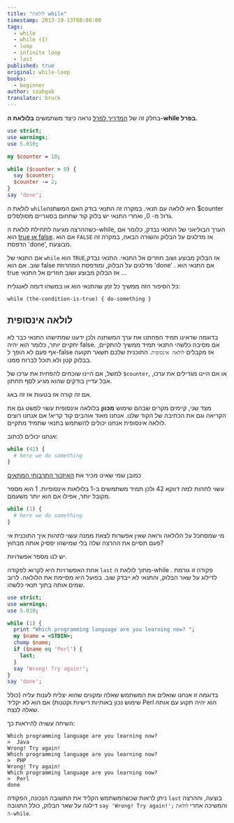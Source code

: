 ```yaml
---
title: "לולאת while"
timestamp: 2013-10-13T08:00:00
tags:
  - while
  - while (1)
  - loop
  - infinite loop
  - last
published: true
original: while-loop
books:
  - beginner
author: szabgab
translator: bruck
---
```



בחלק זה של [המדריך לפרל](/perl-tutorial) נראה כיצד משתמשים <b>בלולאת ה-while בפרל</b>.


```perl
use strict;
use warnings;
use 5.010;

my $counter = 10;

while ($counter > 0) {
  say $counter;
  $counter -= 2;
}
say 'done';
```

לולאת ה `while`היא לולאה עם תנאי. במקרה זה התנאי בודק האם המשתנה  $counter גדול מ- 0,
ואחרי התנאי יש בלוק קוד שתחום בסוגריים מסולסלים.

כשההרצה מגיעה לתחילת לולאת ה-while, הערך הבוליאני של התנאי נבדק, כלומר אם הוא  <a href="/boolean-values-in-perl">true או
false</a>. אם הוא  `FALSE` אז מדלגים על הבלוק והשורה הבאה, במקרה זה הדפסת  'done', מבוצעת.

אם התנאי של  `while` הוא `TRUE`,אז הבלוק מבוצע ושוב חוזרים אל התנאי. התנאי נבדק שוב. אם הוא false מדלגים על הבלוק, ומודפסת המחרוזת 'done'
. אם התנאי הוא  true אז הבלוק מבוצע ושוב חוזרים אל התנאי ...

כל הסיפור הזה ממשיך כל זמן שהתנאי הוא או במשהו דומה לאנגלית:

`while (the-condition-is-true) { do-something }`

## לולאה אינסופית

בדוגמה שראינו תמיד הפחתנו את ערך המשתנה ולכן ידענו שמתישהו התנאי כבר לא יתקיים יותר, כלומר הוא יהיה false.
אם מסיבה כלשהי התנאי תמיד ממשיך להתקיים, אף פעם לא הופך ל-false אז מקבלים `לולאה אינסופית`. התוכנית שלכם תשאר תקועה בבלוק קטן ולא תוכל לברוח ממנו.

למשל, אם היינו שוכחים להפחית את ערכו של `$counter`, או אם היינו מגדילים את ערכו, אבל עדיין בודקים שהוא מגיע לסף תחתון.

אם זה קורה  אז בטעות אז זה באג.

מצד שני, קיימים מקרים שבהם שימוש <b>מכוון</b> בלולאה אינסופית עשוי לפשט גם את הקריאה וגם את הכתיבה של הקוד שלנו. אנחנו מאוד אוהבים קוד קריא!
אם אנחנו רוצים לולאה אינסופית אנחנו יכולים להשתמש בתנאי שתמיד מתקיים.

אנחנו יכולים לכתוב:

```perl
while (42) {
  # here we do something
}
```

כמובן שמי שאינו מכיר את
[האיזכור התרבותי המתאים](http://en.wikipedia.org/wiki/Answer_to_Life,_the_Universe,_and_Everything#Answer_to_the_Ultimate_Question_of_Life.2C_the_Universe.2C_and_Everything_.2842.29)

עשוי לתהות למה דווקא 42 ולכן תמיד משתמשים ב-1 בלולאות אינסופיות. 1 הוא מספר מקובל יותר, אפילו אם הוא יותר משעמם.

```perl
while (1) {
  # here we do something
}
```

מי שמסתכל על הלולאה ורואה שאין אפשרות לצאת ממנה עשוי לתהות איך התוכנית אי פעם תסיים את ההרצה שלה בלי שמישהו יפסיק אותה מבחוץ?

יש לנו מספר אפשרויות.

אחת האפשרויות היא לקרוא לפקודה  `last`   מתוך לולאת ה-while .
פקודה זו גורמת לדילוג על שאר הבלוק, והתנאי לא ייבדק שוב.
בפועל היא מסיימת את הלולאה. לרוב שמים אותה בתוך תנאי כלשהו.

```perl
use strict;
use warnings;
use 5.010;

while (1) {
  print "Which programming language are you learning now? ";
  my $name = <STDIN>;
  chomp $name;
  if ($name eq 'Perl') {
    last;
  }
  say 'Wrong! Try again!';
}
say 'done';
```

בדוגמה זו אנחנו שואלים את המשתמש שאלה ומקווים שהוא יצליח לענות עליה (כולל שימוש נכון באותיות רישיות וקטנות) אם הוא לא יקליד Perl הוא יהיה תקוע עם אותה שאלה לנצח.

השיחה עשויה להיראות כך:

```
Which programming language are you learning now?
>  Java
Wrong! Try again!
Which programming language are you learning now?
>  PHP
Wrong! Try again!
Which programming language are you learning now?
>  Perl
done
```

ניתן לראות שכשהמשתמש הקליד את התשובה הנכונה, הפקודה  `last` בוצעה, וההרצה דילגה על שאר הבלוק, כולל התגובה
 `say 'Wrong! Try again!';` והמשיכה אחרי 
` לולאת ה-while `.


